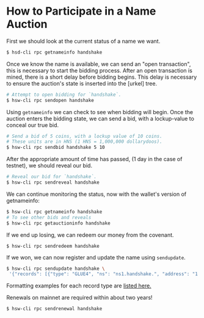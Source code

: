 # How to Participate in a Name Auction

First we should look at the current status of a name we want.

``` bash
$ hsd-cli rpc getnameinfo handshake
```

Once we know the name is available, we can send an "open transaction", this is
necessary to start the bidding process. After an open transaction is mined,
there is a short delay before bidding begins. This delay is necessary to ensure
the auction's state is inserted into the [urkel] tree.

``` bash
# Attempt to open bidding for `handshake`.
$ hsw-cli rpc sendopen handshake
```

Using `getnameinfo` we can check to see when bidding will begin. Once the
auction enters the bidding state, we can send a bid, with a lockup-value to
conceal our true bid.

``` bash
# Send a bid of 5 coins, with a lockup value of 10 coins.
# These units are in HNS (1 HNS = 1,000,000 dollarydoos).
$ hsw-cli rpc sendbid handshake 5 10
```

After the appropriate amount of time has passed, (1 day in the case of
testnet), we should reveal our bid.

``` bash
# Reveal our bid for `handshake`.
$ hsw-cli rpc sendreveal handshake
```

We can continue monitoring the status, now with the wallet's version of
getnameinfo:

``` bash
$ hsw-cli rpc getnameinfo handshake
# To see other bids and reveals
$ hsw-cli rpc getauctioninfo handshake
```

If we end up losing, we can redeem our money from the covenant.

```
$ hsw-cli rpc sendredeem handshake
```

If we won, we can now register and update the name using `sendupdate`.

``` bash
$ hsw-cli rpc sendupdate handshake \
 '{"records": [{"type": "GLUE4", "ns": "ns1.handshake.", "address": "1.2.3.4"}]}'
```

Formatting examples for each record type are
[listed here.](https://github.com/handshake-org/hsd/blob/6afb72bb42cb05d52835eb36bf8ae3f9fbf9f3e0/test/resource-test.js#L9-L46)

Renewals on mainnet are required within about two years!

``` bash
$ hsw-cli rpc sendrenewal handshake
```
